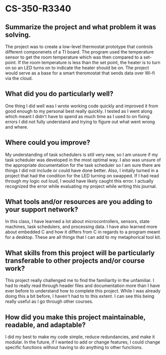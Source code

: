# CS-350-R3340

## Summarize the project and what problem it was solving.
The project was to create a low-level thermostat prototype that controls different componenets of a TI board. The program used the temperature sensor to get the room temperature which was then compared to a set-point. If the room temperature is less than the set point, the heater is to turn on so an LED turns on to indicate the heater should be on. The project would serve as a base for a smart theromostat that sends data over Wi-fi via the cloud.

## What did you do particularly well?
One thing I did well was I wrote working code quickly and improved it from good enough to my personal best really quickly. I tested as I went along which meant I didn't have to spend as much time as I used to on fixing errors I did not fully understand and trying to figure out what went wrong and where.

## Where could you improve?
My understanding of task schedulers is still very new, so I am unsure if my task scheduler was developed in the most optimal way. I also was unsure of the appropriate documentation for the task scheduler so I am sure there are things I did not include or could have done better. Also, I initally turned in a project that had the condition for the LED turning on swapped. If I had read through my logic out loud, I would have likely caught this error. I actually recognized the error while evaluating my project while writing this journal. 

## What tools and/or resources are you adding to your support network?
In this class, I have learned a lot about microcontrollers, sensors, state machines, task schedulers, and processing data. I have also learned more about embedded C and how it differs from C in regards to a program meant for a desktop. These are all things that I can add to my metaphorical tool kit.

## What skills from this project will be particularly transferable to other projects and/or course work?
This project really challenged me to find the familiarity in the unfamiliar. I had to really read through header files and documentation more than I have ever before to understand how to complete this project. While I was already doing this a bit before, I haven't had to to this extent. I can see this being really useful as I go through other courses.

## How did you make this project maintainable, readable, and adaptable?
I did my best to make my code simple, reduce redundancies, and make it modular. In the future, if I wanted to add or change features, I could change specific functions without having to do anything to other functions.

